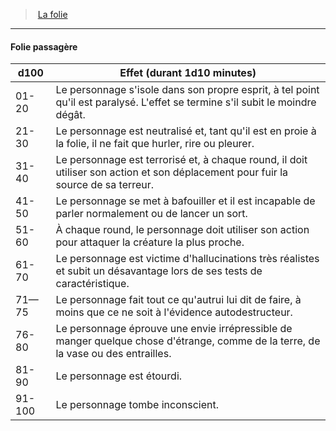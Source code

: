 ﻿---
!GenericItem
Id: madness_hd.md#folie-passagère
ParentLink: madness_hd.md#la-folie
Name: Folie passagère
ParentName: La folie
NameLevel: 4
Attributes: {}
---
> [La folie](hd_madness.md)

---

#### Folie passagère

|d100|Effet (durant 1d10 minutes)|
|---|---|
|01-20|Le personnage s'isole dans son propre esprit, à tel point qu'il est paralysé. L'effet se termine s'il subit le moindre dégât.|
|21-30|Le personnage est neutralisé et, tant qu'il est en proie à la folie, il ne fait que hurler, rire ou pleurer.|
|31-40|Le personnage est terrorisé et, à chaque round, il doit utiliser son action et son déplacement pour fuir la source de sa terreur.|
|41-50|Le personnage se met à bafouiller et il est incapable de parler normalement ou de lancer un sort.|
|51-60|À chaque round, le personnage doit utiliser son action pour attaquer la créature la plus proche.|
|61-70|Le personnage est victime d'hallucinations très réalistes et subit un désavantage lors de ses tests de caractéristique.|
|71—75|Le personnage fait tout ce qu'autrui lui dit de faire, à moins que ce ne soit à l'évidence autodestructeur.|
|76-80|Le personnage éprouve une envie irrépressible de manger quelque chose d'étrange, comme de la terre, de la vase ou des entrailles.|
|81-90|Le personnage est étourdi.|
|91-100|Le personnage tombe inconscient.|

